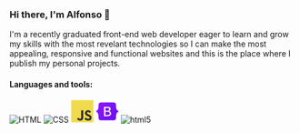 ### Hi there, I'm  Alfonso 👋
I'm a recently graduated front-end web developer eager to learn and grow my skills with the most revelant technologies so I can make the most appealing, responsive and functional websites and this is the place where I publish my personal projects. 

#### Languages and tools:
<p align="left"> 
  
  <img src="https://www.vectorlogo.zone/logos/w3_html5/w3_html5-icon.svg" alt="HTML" width="40" height="40"/> 
  <img src="https://www.vectorlogo.zone/logos/w3_css/w3_css-icon.svg" alt="CSS" width="40" height="40"/>
  <img src="https://raw.githubusercontent.com/devicons/devicon/1119b9f84c0290e0f0b38982099a2bd027a48bf1/icons/javascript/javascript-original.svg" alt="JavaScript" width="40"     height="40"/>
  <img src="https://raw.githubusercontent.com/devicons/devicon/1119b9f84c0290e0f0b38982099a2bd027a48bf1/icons/bootstrap/bootstrap-original.svg" alt="Bootstrap" width="40"       height="40"/>
  <img src="https://adaptivedge.com/wp-content/uploads/2018/10/SQL-Server-Logo.jpg" alt="html5" width="40" height="40"/>
</p>
<!--
**AlfonsoConejo/AlfonsoConejo** is a ✨ _special_ ✨ repository because its `README.md` (this file) appears on your GitHub profile.

Here are some ideas to get you started:![imagen](https://user-images.githubusercontent.com/49042515/217727029-5f781a89-8715-47d0-b1c9-adbedaf33bd3.png)


- 🔭 I’m currently working on ...
- 🌱 I’m currently learning ...
- 👯 I’m looking to collaborate on ...
- 🤔 I’m looking for help with ...
- 💬 Ask me about ...
- 📫 How to reach me: ...
- 😄 Pronouns: ...
- ⚡ Fun fact: ...
-->
